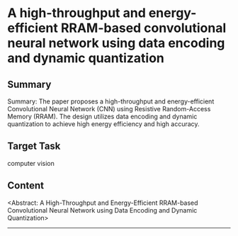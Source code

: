 # A high-throughput and energy-efficient RRAM-based convolutional neural network using data encoding and dynamic quantization

## Summary

Summary: The paper proposes a high-throughput and energy-efficient Convolutional Neural Network (CNN) using Resistive Random-Access Memory (RRAM). The design utilizes data encoding and dynamic quantization to achieve high energy efficiency and high accuracy.


## Target Task

computer vision

## Content

<Abstract: A High-Throughput and Energy-Efficient RRAM-based Convolutional Neural Network using Data Encoding and Dynamic Quantization>



---

